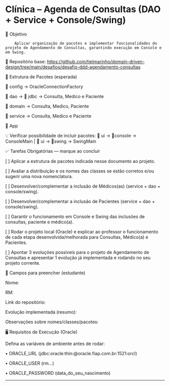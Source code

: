 # Clínica – Agenda de Consultas (DAO + Service + Console/Swing)

🎯 Objetivo

		Aplicar organização de pacotes e implementar funcionalidades do projeto de Agendamento de Consultas, garantindo execução em Console e em Swing. 

🔗 Repositório base: https://github.com/tielmarinho/domain-driven-design/tree/main/desafios/desafio-ddd-agendamento-consultas

🧱 Estrutura de Pacotes (esperada)

📂 config → OracleConnectionFactory

📂 dao → 📁 jdbc → Consulta, Medico e Paciente

📂 domain → Consulta, Medico, Paciente

📂 service → Consulta, Medico e Paciente

🧭 App

💡 Verificar possibilidade de incluir pacotes: 📂 ui → 📂console → ConsoleMain  |  📂 ui → 📂swing → SwingMain

✅ Tarefas Obrigatórias — marque ao concluir

[  ] Aplicar a estrutura de pacotes indicada nesse documento ao projeto.

[  ] Avaliar a distribuição e os nomes das classes se estão corretos e/ou sugerir uma nova nomenclatura.

[  ] Desenvolver/complementar a inclusão de Médicos(as) (service + dao + console/swing).

[  ] Desenvolver/complementar a inclusão de Pacientes (service + dao + console/swing).

[  ] Garantir o funcionamento em Console e Swing das inclusões de consultas, paciente e médico(a).

[  ] Rodar o projeto local (Oracle) e explicar ao professor o funcionamento de cada etapa desenvolvida/melhorada para Consultas, Médico(a) e Pacientes.

[  ] Apontar 3 evoluções possíveis para o projeto de Agendamento de Consultas e apresentar 1 evolução já implementada e rodando no seu projeto corrente.

📝 Campos para preencher (estudante)

Nome:

RM:

Link do repositório:

Evolução implementada (resumo):

Observações sobre nomes/classes/pacotes:


🖥️ Requisitos de Execução (Oracle)

Defina as variáveis de ambiente antes de rodar:

• ORACLE_URL (jdbc:oracle:thin:@oracle.fiap.com.br:1521:orcl)

• ORACLE_USER (rm...)

• ORACLE_PASSWORD (data_do_seu_nascimento)

---
